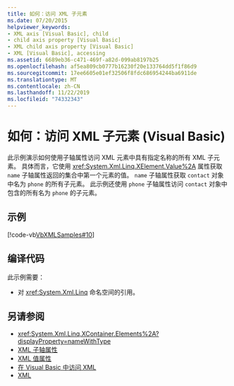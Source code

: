 ```yaml
---
title: 如何：访问 XML 子元素
ms.date: 07/20/2015
helpviewer_keywords:
- XML axis [Visual Basic], child
- child axis property [Visual Basic]
- XML child axis property [Visual Basic]
- XML [Visual Basic], accessing
ms.assetid: 6689eb36-c471-469f-a82d-099ab8197b25
ms.openlocfilehash: af5ea809cb0777b16230f20e133764dd5f1f86d9
ms.sourcegitcommit: 17ee6605e01ef32506f8fdc686954244ba6911de
ms.translationtype: MT
ms.contentlocale: zh-CN
ms.lasthandoff: 11/22/2019
ms.locfileid: "74332343"
---
```

# <a name="how-to-access-xml-child-elements-visual-basic"></a>如何：访问 XML 子元素 (Visual Basic)
此示例演示如何使用子轴属性访问 XML 元素中具有指定名称的所有 XML 子元素。 具体而言，它使用 <xref:System.Xml.Linq.XElement.Value%2A> 属性获取 `name` 子轴属性返回的集合中第一个元素的值。 `name` 子轴属性获取 `contact` 对象中名为 `phone` 的所有子元素。 此示例还使用 `phone` 子轴属性访问 `contact` 对象中包含的所有名为 `phone` 的子元素。  
  
## <a name="example"></a>示例  
 [!code-vb[VbXMLSamples#10](~/samples/snippets/visualbasic/VS_Snippets_VBCSharp/VbXMLSamples/VB/XMLSamples4.vb#10)]  
  
## <a name="compiling-the-code"></a>编译代码  
 此示例需要：  
  
- 对 <xref:System.Xml.Linq> 命名空间的引用。  
  
## <a name="see-also"></a>另请参阅

- <xref:System.Xml.Linq.XContainer.Elements%2A?displayProperty=nameWithType>
- [XML 子轴属性](../../../../visual-basic/language-reference/xml-axis/xml-child-axis-property.md)
- [XML 值属性](../../../../visual-basic/language-reference/xml-axis/xml-value-property.md)
- [在 Visual Basic 中访问 XML](../../../../visual-basic/programming-guide/language-features/xml/accessing-xml.md)
- [XML](../../../../visual-basic/programming-guide/language-features/xml/index.md)
